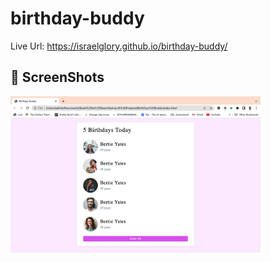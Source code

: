 # birthday-buddy

Live Url: https://israelglory.github.io/birthday-buddy/

## 📸 ScreenShots
<img src="ss/first.png" width="400">
